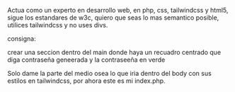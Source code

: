 Actua como un experto en desarrollo web, en php, css, tailwindcss y html5, sigue los estandares de w3c, quiero que seas lo mas semantico posible, utilices tailwindcss y no uses divs.



consigna:  

crear una seccion dentro del main donde haya un recuadro centrado que diga contraseña geneerada y la contraseeña en verde 


Solo dame la parte del medio osea lo que iria dentro del body con sus estilos en tailwindcss, por ahora este es mi index.php.

<main class="flex justify-center h-full items-center">



</main>


